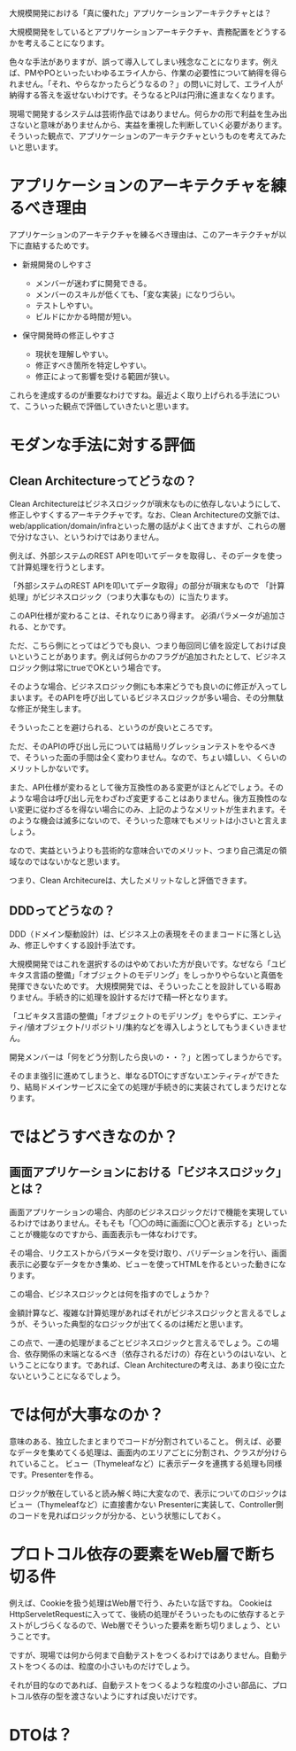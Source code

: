 大規模開発における「真に優れた」アプリケーションアーキテクチャとは？

大規模開発をしているとアプリケーションアーキテクチャ、責務配置をどうするかを考えることになります。

色々な手法がありますが、誤って導入してしまい残念なことになります。例えば、PMやPOといったいわゆるエライ人から、作業の必要性について納得を得られません。「それ、やらなかったらどうなるの？」の問いに対して、エライ人が納得する答えを返せないわけです。そうなるとPJは円滑に進まなくなります。

現場で開発するシステムは芸術作品ではありません。何らかの形で利益を生み出さないと意味がありませんから、実益を重視した判断していく必要があります。そういった観点で、アプリケーションのアーキテクチャというものを考えてみたいと思います。

# アプリケーションのアーキテクチャを練るべき理由

アプリケーションのアーキテクチャを練るべき理由は、このアーキテクチャが以下に直結するためです。

* 新規開発のしやすさ
  * メンバーが迷わずに開発できる。
  * メンバーのスキルが低くても、「変な実装」になりづらい。
  * テストしやすい。
  * ビルドにかかる時間が短い。

* 保守開発時の修正しやすさ
  * 現状を理解しやすい。
  * 修正すべき箇所を特定しやすい。
  * 修正によって影響を受ける範囲が狭い。

これらを達成するのが重要なわけですね。最近よく取り上げられる手法について、こういった観点で評価していきたいと思います。

# モダンな手法に対する評価
## Clean Architectureってどうなの？

Clean Architectureはビジネスロジックが瑣末なものに依存しないようにして、修正しやすくするアーキテクチャです。なお、Clean Architectureの文脈では、web/application/domain/infraといった層の話がよく出てきますが、これらの層で分けなさい、というわけではありません。

例えば、外部システムのREST APIを叩いてデータを取得し、そのデータを使って計算処理を行うとします。

「外部システムのREST APIを叩いてデータ取得」の部分が瑣末なもので
「計算処理」がビジネスロジック（つまり大事なもの）に当たります。

このAPI仕様が変わることは、それなりにあり得ます。
必須パラメータが追加される、とかです。

ただ、こちら側にとってはどうでも良い、つまり毎回同じ値を設定しておけば良いということがあります。例えば何らかのフラグが追加されたとして、ビジネスロジック側は常にtrueでOKという場合です。

そのような場合、ビジネスロジック側にも本来どうでも良いのに修正が入ってしまいます。そのAPIを呼び出しているビジネスロジックが多い場合、その分無駄な修正が発生します。

そういったことを避けられる、というのが良いところです。

ただ、そのAPIの呼び出し元については結局リグレッションテストをやるべきで、そういった面の手間は全く変わりません。なので、ちょい嬉しい、くらいのメリットしかないです。

また、API仕様が変わるとして後方互換性のある変更がほとんどでしょう。そのような場合は呼び出し元をわざわざ変更することはありません。後方互換性のない変更に従わざるを得ない場合にのみ、上記のようなメリットが生まれます。そのような機会は滅多にないので、そういった意味でもメリットは小さいと言えましょう。

なので、実益というよりも芸術的な意味合いでのメリット、つまり自己満足の領域なのではないかなと思います。

つまり、Clean Architecureは、大したメリットなしと評価できます。

## DDDってどうなの？

DDD（ドメイン駆動設計）は、ビジネス上の表現をそのままコードに落とし込み、修正しやすくする設計手法です。

大規模開発ではこれを選択するのはやめておいた方が良いです。なぜなら「ユビキタス言語の整備」「オブジェクトのモデリング」をしっかりやらないと真価を発揮できないためです。
大規模開発では、そういったことを設計している暇ありません。手続き的に処理を設計するだけで精一杯となります。

「ユビキタス言語の整備」「オブジェクトのモデリング」をやらずに、エンティティ/値オブジェクト/リポジトリ/集約などを導入しようとしてもうまくいきません。

開発メンバーは「何をどう分割したら良いの・・？」と困ってしまうからです。

そのまま強引に進めてしまうと、単なるDTOにすぎないエンティティができたり、結局ドメインサービスに全ての処理が手続き的に実装されてしまうだけとなります。

# ではどうすべきなのか？

## 画面アプリケーションにおける「ビジネスロジック」とは？

画面アプリケーションの場合、内部のビジネスロジックだけで機能を実現しているわけではありません。そもそも「〇〇の時に画面に〇〇と表示する」といったことが機能なのですから、画面表示も一体なわけです。

その場合、リクエストからパラメータを受け取り、バリデーションを行い、画面表示に必要なデータをかき集め、ビューを使ってHTMLを作るといった動きになります。

この場合、ビジネスロジックとは何を指すのでしょうか？

金額計算など、複雑な計算処理があればそれがビジネスロジックと言えるでしょうが、そういった典型的なロジックが出てくるのは稀だと思います。

この点で、一連の処理がまるごとビジネスロジックと言えるでしょう。この場合、依存関係の末端となるべき（依存されるだけの）存在というのはいない、ということになります。であれば、Clean Architectureの考えは、あまり役に立たないということになるでしょう。

# では何が大事なのか？

意味のある、独立したまとまりでコードが分割されていること。
例えば、必要なデータを集めてくる処理は、画面内のエリアごとに分割され、クラスが分けられていること。
ビュー（Thymeleafなど）に表示データを連携する処理も同様です。Presenterを作る。

ロジックが散在していると読み解く時に大変なので、表示についてのロジックはビュー（Thymeleafなど）に直接書かない
Presenterに実装して、Controller側のコードを見ればロジックが分かる、という状態にしておく。

# プロトコル依存の要素をWeb層で断ち切る件

例えば、Cookieを扱う処理はWeb層で行う、みたいな話ですね。
CookieはHttpServeletRequestに入ってて、後続の処理がそういったものに依存するとテストがしづらくなるので、Web層でそういった要素を断ち切りましょう、ということです。

ですが、現場では何から何まで自動テストをつくるわけではありません。自動テストをつくるのは、粒度の小さいものだけでしょう。

それが目的なのであれば、自動テストをつくるような粒度の小さい部品に、プロトコル依存の型を渡さないようにすれば良いだけです。



# DTOは？


